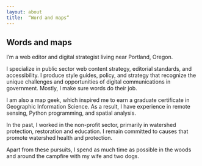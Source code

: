 ```yaml
---
layout: about
title:  “Word and maps“
---
```

## Words and maps

I’m a web editor and digital strategist living near Portland, Oregon. 

I specialize in public sector web content strategy, editorial standards, and accessibility. I produce style guides, policy, and strategy that recognize the unique challenges and opportunities of digital communications in government. Mostly, I make sure words do their job.

I am also a map geek, which inspired me to earn a graduate certificate in Geographic Information Science. As a result, I have experience in remote sensing, Python programming, and spatial analysis. 

In the past, I worked in the non-profit sector, primarily in watershed protection, restoration and education. I remain committed to causes that promote watershed health and protection. 

Apart from these pursuits, I spend as much time as possible in the woods and around the campfire with my wife and two dogs.
